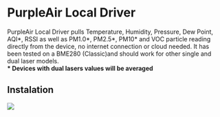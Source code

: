 <h1>PurpleAir Local Driver</h1>
PurpleAir Local Driver pulls Temperature, Humidity, Pressure, Dew Point, AQI*, RSSI as well as PM1.0*, PM2.5*, PM10* and VOC particle reading directly from the device, no internet connection or cloud needed.
It has been tested on a BME280 (Classic)and should work for other single and dual laser models.<br>
<b>* Devices with dual lasers values will be averaged</b>
<br>
<h2>Instalation</h2>
<img src='http://sidjohn1.github.io/hubitat/PurpleAirLocal/setup.jpeg'>
